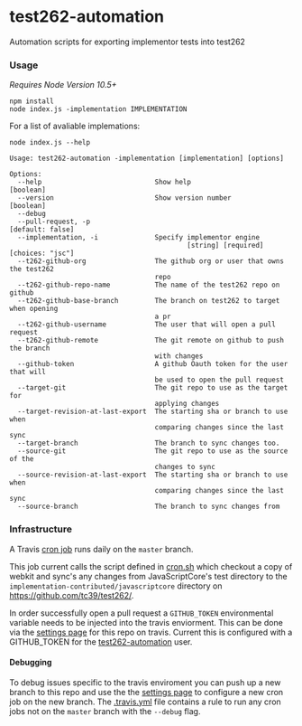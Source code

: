 # test262-automation
Automation scripts for exporting implementor tests into test262

### Usage

_Requires Node Version 10.5+_

```
npm install
node index.js -implementation IMPLEMENTATION
```


For a list of avaliable implemations:

```
node index.js --help
```

```
Usage: test262-automation -implementation [implementation] [options]

Options:
  --help                            Show help                          [boolean]
  --version                         Show version number                [boolean]
  --debug
  --pull-request, -p                                            [default: false]
  --implementation, -i              Specify implementor engine
                                            [string] [required] [choices: "jsc"]
  --t262-github-org                 The github org or user that owns the test262
                                    repo
  --t262-github-repo-name           The name of the test262 repo on github
  --t262-github-base-branch         The branch on test262 to target when opening
                                    a pr
  --t262-github-username            The user that will open a pull request
  --t262-github-remote              The git remote on github to push the branch
                                    with changes
  --github-token                    A github Oauth token for the user that will
                                    be used to open the pull request
  --target-git                      The git repo to use as the target for
                                    applying changes
  --target-revision-at-last-export  The starting sha or branch to use when
                                    comparing changes since the last sync
  --target-branch                   The branch to sync changes too.
  --source-git                      The git repo to use as the source of the
                                    changes to sync
  --source-revision-at-last-export  The starting sha or branch to use when
                                    comparing changes since the last sync
  --source-branch                   The branch to sync changes from
 ```


### Infrastructure

A Travis [cron job](https://docs.travis-ci.com/user/cron-jobs/) runs
daily on the `master` branch.

This job current calls the script defined in
[cron.sh](https://github.com/bocoup/test262-automation/blob/master/cron.sh)
which checkout a copy of webkit and sync's any changes from
JavaScriptCore's test directory to the
`implementation-contributed/javascriptcore` directory on
https://github.com/tc39/test262/.

In order successfully open a pull request a `GITHUB_TOKEN`
environmental variable needs to be injected into the travis
enviorment. This can be done via the [settings
page](https://travis-ci.org/bocoup/test262-automation/settings) for
this repo on travis. Current this is configured with a GITHUB_TOKEN
for the [test262-automation](https://github.com/test262-automation)
user.

#### Debugging

To debug issues specific to the travis enviroment you can push up a
new branch to this repo and use the the [settings
page](https://travis-ci.org/bocoup/test262-automation/settings) to
configure a new cron job on the new branch. The
[.travis.yml](https://github.com/bocoup/test262-automation/blob/master/.travis.yml)
file contains a rule to run any cron jobs not on the `master` branch
with the `--debug` flag.


